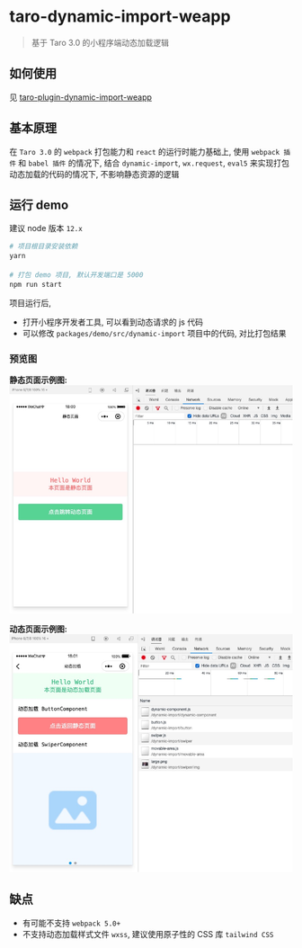 # taro-dynamic-import-weapp

> 基于 Taro 3.0 的小程序端动态加载逻辑

## 如何使用

见 [taro-plugin-dynamic-import-weapp](./packages/taro-plugin-dynamic-import-weapp/README.md)

## 基本原理

在 `Taro 3.0` 的 `webpack` 打包能力和 `react` 的运行时能力基础上, 使用 `webpack 插件` 和 `babel 插件` 的情况下, 结合 `dynamic-import`, `wx.request`, `eval5` 来实现打包动态加载的代码的情况下, 不影响静态资源的逻辑

## 运行 demo

建议 node 版本 `12.x`

```bash
# 项目根目录安装依赖
yarn

# 打包 demo 项目, 默认开发端口是 5000
npm run start
```

项目运行后,

- 打开小程序开发者工具, 可以看到动态请求的 js 代码
- 可以修改 `packages/demo/src/dynamic-import` 项目中的代码, 对比打包结果

### 预览图

**静态页面示例图:**
![静态页面示例图](./assets/demo-static.jpg)

**动态页面示例图:**
![动态页面示例图](./assets/demo-dynamic.jpg)

## 缺点

- 有可能不支持 `webpack 5.0+`
- 不支持动态加载样式文件 `wxss`, 建议使用原子性的 CSS 库 `tailwind CSS`
